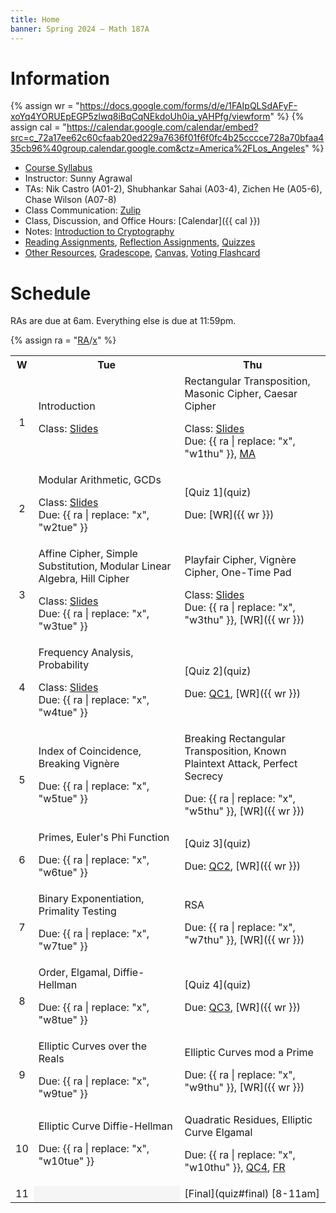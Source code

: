 ```yaml
---
title: Home
banner: Spring 2024 — Math 187A
---
```


# Information

{% assign wr = "https://docs.google.com/forms/d/e/1FAIpQLSdAFyF-xoYq4YORUEpEGP5zlwq8iBqCqNEkdoUh0ia_yAHPfg/viewform" %} 
{% assign cal = "https://calendar.google.com/calendar/embed?src=c_72a17ee62c60cfaab20ed229a7636f01f6f0fc4b25cccce728a70bfaa435cb96%40group.calendar.google.com&ctz=America%2FLos_Angeles" %}

* [Course Syllabus](syllabus)
* Instructor: Sunny Agrawal
* TAs: Nik Castro (A01-2), Shubhankar Sahai (A03-4), Zichen He (A05-6), Chase Wilson (A07-8)
* Class Communication: [Zulip](https://sunnysclasses.zulipchat.com/)
* Class, Discussion, and Office Hours: [Calendar]({{ cal }})
* Notes: [Introduction to Cryptography](/crypt/)
* [Reading Assignments](read), [Reflection Assignments](reflect), [Quizzes](quiz)
* [Other Resources](resources), [Gradescope](https://www.gradescope.com/courses/755790), [Canvas](https://canvas.ucsd.edu/courses/55190), [Voting Flashcard](flashcard.pdf)

# Schedule

RAs are due at 6am. Everything else is due at 11:59pm. 

{% assign ra = "[RA](read)/[x](read#x)" %}

<table width="100%">
<tr>
<th style="text-align: center;" width="6%">W</th>
<th width="47%">Tue</th>
<th width="47%">Thu</th>
</tr>

<tr>
<td style="text-align: center;">1</td>
<td>
Introduction

Class: [Slides](slides/w1tue.pdf)
</td>
<td>
Rectangular Transposition, Masonic Cipher, Caesar Cipher

Class: [Slides](slides/w1thu.pdf)  
Due: {{ ra | replace: "x", "w1thu" }}, [MA](reflect#autobio)
</td>
</tr>

<tr>
<td style="text-align: center;">2</td>
<td>
Modular Arithmetic, GCDs

Class: [Slides](slides/w2tue.pdf)  
Due: {{ ra | replace: "x", "w2tue" }}
</td>
<td>
[Quiz 1](quiz)

Due: [WR]({{ wr }})
</td>
</tr>

<tr>
<td style="text-align: center;">3</td>
<td>
Affine Cipher, Simple Substitution, Modular Linear Algebra, Hill Cipher

Class: [Slides](slides/w3tue.pdf)  
Due: {{ ra | replace: "x", "w3tue" }}
</td>
<td>
Playfair Cipher, Vignère Cipher, One-Time Pad

Class: [Slides](slides/w3thu.pdf)  
Due: {{ ra | replace: "x", "w3thu" }}, [WR]({{ wr }})
</td>
</tr>

<tr>
<td style="text-align: center;">4</td>
<td>
Frequency Analysis, Probability

Class: [Slides](slides/w4tue.pdf)  
Due: {{ ra | replace: "x", "w4tue" }}
</td>
<td>
[Quiz 2](quiz)

Due: [QC1](quiz#corrections), [WR]({{ wr }})
</td>
</tr>

<tr>
<td style="text-align: center;">5</td>
<td>
Index of Coincidence, Breaking Vignère

Due: {{ ra | replace: "x", "w5tue" }}
</td>
<td>
Breaking Rectangular Transposition, Known Plaintext Attack, Perfect Secrecy

Due: {{ ra | replace: "x", "w5thu" }}, [WR]({{ wr }})
</td>
</tr>

<tr>
<td style="text-align: center;">6</td>
<td>
Primes, Euler's Phi Function

Due: {{ ra | replace: "x", "w6tue" }}
</td>
<td>
[Quiz 3](quiz)

Due: [QC2](quiz#corrections), [WR]({{ wr }})
</td>
</tr>

<tr>
<td style="text-align: center;">7</td>
<td>
Binary Exponentiation, Primality Testing

Due: {{ ra | replace: "x", "w7tue" }}
</td>
<td>
RSA

Due: {{ ra | replace: "x", "w7thu" }}, [WR]({{ wr }})
</td>
</tr>

<tr>
<td style="text-align: center;">8</td>
<td>
Order, Elgamal, Diffie-Hellman

Due: {{ ra | replace: "x", "w8tue" }}
</td>
<td>
[Quiz 4](quiz)

Due: [QC3](quiz#corrections), [WR]({{ wr }})
</td>
</tr>

<tr>
<td style="text-align: center;">9</td>
<td>
Elliptic Curves over the Reals

Due: {{ ra | replace: "x", "w9tue" }}
</td>
<td>
Elliptic Curves mod a Prime

Due: {{ ra | replace: "x", "w9thu" }}, [WR]({{ wr }})
</td>
</tr>

<tr>
<td style="text-align: center;">10</td>
<td>
Elliptic Curve Diffie-Hellman

Due: {{ ra | replace: "x", "w10tue" }}
</td>
<td>
Quadratic Residues, Elliptic Curve Elgamal

Due: {{ ra | replace: "x", "w10thu" }}, [QC4](quiz#corrections), [FR](reflect#final)
</td>
</tr>

<td style="text-align: center;">11</td>
<td colspan="1" style="background-color: #f5f5f5;"/>
<td>
[Final](quiz#final) [8-11am]
</td>
</tr> 

</table>
